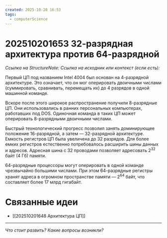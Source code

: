 ```yaml
---
created: 2025-10-20 16:53
tags:
  - computerScience
---
```

# 202510201653 32-разрядная архитектура против 64-разрядной

*Ссылка на StructureNote:*
*Ссылка на исходник или контекст (если есть):*

Первый ЦП под названием Intel 4004 был основан на 4-разрядной архитектуре. Это означает, что он мог оперировать двоичными числами (суммировать, сравнивать, перемещать их) до 4 разрядов в одной машинной команде.

Вскоре после этого широкое распространение получили 8-разрядные ЦП. Они использовались в ранних персональных компьютерах, работавших под DOS. Одиночная команда в таких ЦП может оперировать 8-разрядными двоичными числами.

Быстрый технологический прогресс позволил занять доминирующее положение 16-разрядной, а затем — 32-разрядной архитектуре. Емкость регистров ЦП была увеличена до 32 разрядов. Для более емких регистров естественно потребовалось расширить шины данных и адресов. Адресная шина с 32 проводами позволяет адресовать $2^{32}$ байт (4 Гб) памяти.

64-разрядные процессоры могут оперировать в одной команде чрезвычайно большими числами. При этом 64-разрядные регистры хранят адреса в огромном пространстве памяти — $2^{64}$ байт, что составляет более 17 млрд гигабайт.

# Связанные идеи
- [[202510201648 Архитектура ЦП]]
---

*Что стоит развить? Какие вопросы возникли?*
